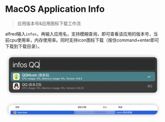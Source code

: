 # MacOS Application Info

> 应用版本号&应用图标下载工作流

alfred输入`infos`，再输入应用名，支持模糊查询，即可查看该应用的版本号，当前cpu使用率，内存使用率。同时支持icon图标下载（按住command+enter即可下载到下载目录）。

![](./image/image1.png) 

![](./image/image2.png) 
